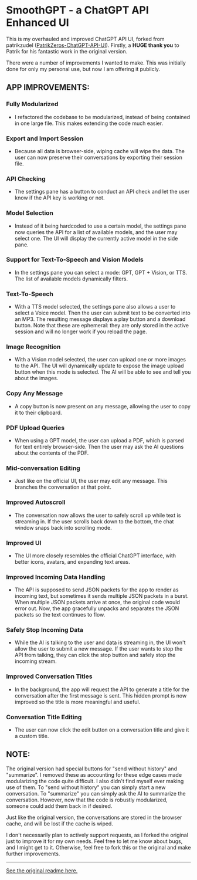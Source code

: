# SmoothGPT - a ChatGPT API Enhanced UI

This is my overhauled and improved ChatGPT API UI, forked from patrikzudel ([PatrikZeros-ChatGPT-API-UI](https://github.com/patrikzudel/PatrikZeros-ChatGPT-API-UI)). Firstly, a **HUGE thank you** to Patrik for his fantastic work in the original version.

There were a number of improvements I wanted to make. This was initially done for only my personal use, but now I am offering it publicly.

## APP IMPROVEMENTS:

### Fully Modularized
- I refactored the codebase to be modularized, instead of being contained in one large file. This makes extending the code much easier.

### Export and Import Session
- Because all data is browser-side, wiping cache will wipe the data. The user can now preserve their conversations by exporting their session file.

### API Checking
- The settings pane has a button to conduct an API check and let the user know if the API key is working or not.

### Model Selection
- Instead of it being hardcoded to use a certain model, the settings pane now queries the API for a list of available models, and the user may select one. The UI will display the currently active model in the side pane.

### Support for Text-To-Speech and Vision Models
- In the settings pane you can select a mode: GPT, GPT + Vision, or TTS. The list of available models dynamically filters.

### Text-To-Speech
- With a TTS model selected, the settings pane also allows a user to select a Voice model. Then the user can submit text to be converted into an MP3. The resulting message displays a play button and a download button. Note that these are ephemeral: they are only stored in the active session and will no longer work if you reload the page.

### Image Recognition
- With a Vision model selected, the user can upload one or more images to the API. The UI will dynamically update to expose the image upload button when this mode is selected. The AI will be able to see and tell you about the images.

### Copy Any Message
- A copy button is now present on any message, allowing the user to copy it to their clipboard.

### PDF Upload Queries
- When using a GPT model, the user can upload a PDF, which is parsed for text entirely browser-side. Then the user may ask the AI questions about the contents of the PDF.

### Mid-conversation Editing
- Just like on the official UI, the user may edit any message. This branches the conversation at that point.

### Improved Autoscroll
- The conversation now allows the user to safely scroll up while text is streaming in. If the user scrolls back down to the bottom, the chat window snaps back into scrolling mode.

### Improved UI
- The UI more closely resembles the official ChatGPT interface, with better icons, avatars, and expanding text areas.

### Improved Incoming Data Handling
- The API is supposed to send JSON packets for the app to render as incoming text, but sometimes it sends multiple JSON packets in a burst. When multiple JSON packets arrive at once, the original code would error out. Now, the app gracefully unpacks and separates the JSON packets so the text continues to flow.

### Safely Stop Incoming Data
- While the AI is talking to the user and data is streaming in, the UI won't allow the user to submit a new message. If the user wants to stop the API from talking, they can click the stop button and safely stop the incoming stream.

### Improved Conversation Titles
- In the background, the app will request the API to generate a title for the conversation after the first message is sent. This hidden prompt is now improved so the title is more meaningful and useful.

### Conversation Title Editing
- The user can now click the edit button on a conversation title and give it a custom title.

## NOTE:

The original version had special buttons for "send without history" and "summarize". I removed these as accounting for these edge cases made modularizing the code quite difficult. I also didn't find myself ever making use of them. To "send without history" you can simply start a new conversation. To "summarize" you can simply ask the AI to summarize the conversation. However, now that the code is robustly modularized, someone could add them back in if desired.

Just like the original version, the conversations are stored in the browser cache, and will be lost if the cache is wiped.

I don't necessarily plan to actively support requests, as I forked the original just to improve it for my own needs. Feel free to let me know about bugs, and I might get to it. Otherwise, feel free to fork this or the original and make further improvements.

*** 

[See the original readme here.](https://github.com/patrikzudel/PatrikZeros-ChatGPT-API-UI/blob/main/README.md)
